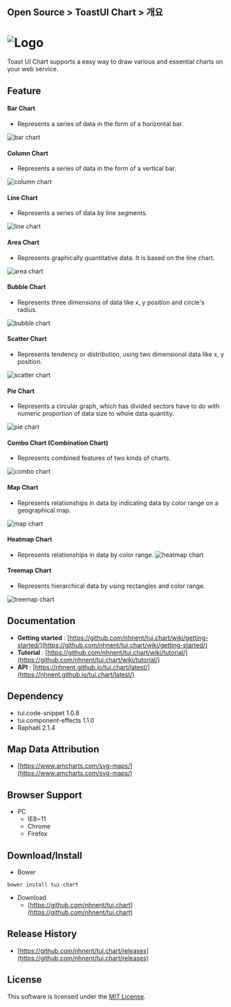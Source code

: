 ## Open Source > ToastUI Chart > 개요

![Logo](https://cloud.githubusercontent.com/assets/7088720/21300155/e52f31ae-c5e4-11e6-8d6a-d660a48d0d50.png)
===============
Toast UI Chart supports a easy way to draw various and essential charts on your web service.<br>

## Feature

#### Bar Chart
* Represents a series of data in the form of a horizontal bar.

![bar chart](http://static.toastoven.net/prod_toastuichart/bar_chart.png)

#### Column Chart
* Represents a series of data in the form of a vertical bar.

![column chart](http://static.toastoven.net/prod_toastuichart/column_chart.png)

#### Line Chart
* Represents a series of data by line segments.

![line chart](http://static.toastoven.net/prod_toastuichart/line_chart.png)

#### Area Chart
* Represents graphically quantitative data. It is based on the line chart.

![area chart](http://static.toastoven.net/prod_toastuichart/area_chart.png)

#### Bubble Chart
* Represents three dimensions of data like x, y position and circle's radius.

![bubble chart](http://static.toastoven.net/prod_toastuichart/bubble_chart.png)

#### Scatter Chart
* Represents tendency or distribution, using two dimensional data like x, y position.

![scatter chart](http://static.toastoven.net/prod_toastuichart/scatter_chart.png)

#### Pie Chart
* Represents a circular graph, which has divided sectors have to do with numeric proportion of data size to whole data quantity.

![pie chart](http://static.toastoven.net/prod_toastuichart/pie_chart.png)

#### Combo Chart (Combination Chart)
* Represents combined features of two kinds of charts.

![combo chart](http://static.toastoven.net/prod_toastuichart/combo_chart.png)

#### Map Chart
* Represents relationships in data by indicating data by color range on a geographical map.

![map chart](http://static.toastoven.net/prod_toastuichart/map_chart.png)

#### Heatmap Chart
* Represents relationships in data by color range.
![heatmap chart](http://static.toastoven.net/prod_toastuichart/heatmap_chart.png)

#### Treemap Chart
* Represents hierarchical data by using rectangles and color range.

![treemap chart](http://static.toastoven.net/prod_toastuichart/treemap_chart.png)

## Documentation
* **Getting started** : [https://github.com/nhnent/tui.chart/wiki/getting-started/](https://github.com/nhnent/tui.chart/wiki/getting-started/)
* **Tutorial** : [https://github.com/nhnent/tui.chart/wiki/tutorial/](https://github.com/nhnent/tui.chart/wiki/tutorial/)
* **API** : [https://nhnent.github.io/tui.chart/latest/](https://nhnent.github.io/tui.chart/latest/)

## Dependency
* tui.code-snippet 1.0.8
* tui.component-effects 1.1.0
* Raphaël 2.1.4

## Map Data Attribution
* [https://www.amcharts.com/svg-maps/](https://www.amcharts.com/svg-maps/)

## Browser Support
* PC
    * IE8~11
    * Chrome
    * Firefox

## Download/Install
* Bower
```
bower install tui-chart
```

* Download
    * [https://github.com/nhnent/tui.chart](https://github.com/nhnent/tui.chart)

## Release History
* [https://github.com/nhnent/tui.chart/releases](https://github.com/nhnent/tui.chart/releases)

## License
This software is licensed under the [MIT License](https://github.com/nhnent/tui.chart/blob/master/LICENSE).

